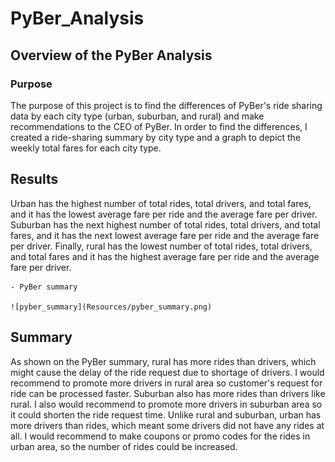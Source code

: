 # PyBer_Analysis
## Overview of the PyBer Analysis
### Purpose
The purpose of this project is to find the differences of PyBer's ride sharing data by each city type (urban, suburban, and rural) and make recommendations to the CEO of PyBer. In order to find the differences, I created a ride-sharing summary by city type and a graph to depict the weekly total fares for each city type. 


## Results
Urban has the highest number of total rides, total drivers, and total fares, and it has the lowest average fare per ride and the average fare per driver. Suburban has the next highest number of total rides, total drivers, and total fares, and it has the next lowest average fare per ride and the average fare per driver. Finally, rural has the lowest number of total rides, total drivers, and total fares and it has the highest average fare per ride and the average fare per driver. 

	- PyBer summary
	
	![pyber_summary](Resources/pyber_summary.png)

## Summary

As shown on the PyBer summary, rural has more rides than drivers, which might cause the delay of the ride request due to shortage of drivers. I would recommend to promote more drivers in rural area so customer's request for ride can be processed faster. Suburban also has more rides than drivers like rural. I also would recommend to promote more drivers in suburban area so it could shorten the ride request time. Unlike rural and suburban, urban has more drivers than rides, which meant some drivers did not have any rides at all. I would recommend to make coupons or promo codes for the rides in urban area, so the number of rides could be increased.  


